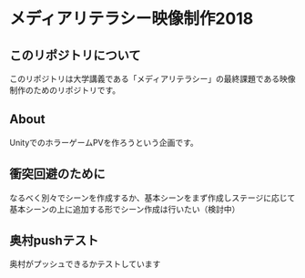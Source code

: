 # メディアリテラシー映像制作2018
## このリポジトリについて
このリポジトリは大学講義である「メディアリテラシー」の最終課題である映像制作のためのリポジトリです。

## About
UnityでのホラーゲームPVを作ろうという企画です。

## 衝突回避のために
なるべく別々でシーンを作成するか、基本シーンをまず作成しステージに応じて基本シーンの上に追加する形でシーン作成は行いたい（検討中）

## 奥村pushテスト
奥村がプッシュできるかテストしています
